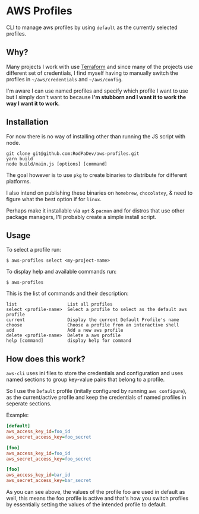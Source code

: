 # AWS Profiles

CLI to manage aws profiles by using `default` as the currently selected profiles.

## Why?

Many projects I work with use [Terraform](https://www.terraform.io/) and since many of the projects use different set of credentials, I find myself having to manually switch the profiles in `~/aws/credentials` and `~/aws/config`.

I'm aware I can use named profiles and specify which profile I want to use but I simply don't want to because **I'm stubborn and I want it to work the way I want it to work**.

## Installation

For now there is no way of installing other than running the JS script with node.

```
git clone git@github.com:RodPaDev/aws-profiles.git
yarn build
node build/main.js [options] [command]
```

The goal however is to use `pkg` to create binaries to distribute for different platforms.

I also intend on publishing these binaries on `homebrew`, `chocolatey`, & need to figure what the best option if for `linux`.

Perhaps make it installable via `apt` & `pacman` and for distros that use other package managers, I'll probably create a simple install script.

## Usage


To select a profile run:

```
$ aws-profiles select <my-project-name>
```

To display help and available commands run:

```
$ aws-profiles
```

This is the list of commands and their description:

```
list                   List all profiles
select <profile-name>  Select a profile to select as the default aws profile
current                Display the current Default Profile's name
choose                 Choose a profile from an interactive shell
add                    Add a new aws profile
delete <profile-name>  Delete a aws profile
help [command]         display help for command
```

## How does this work?

`aws-cli` uses ini files to store the credentials and configuration and uses named sections to group key-value pairs that belong to a profile.

So I use the `Default` profile (initally configured by running `aws configure`), as the current/active profile and keep the credentials of named profiles in seperate sections.

Example:

```ini
[default]
aws_access_key_id=foo_id
aws_secret_access_key=foo_secret

[foo]
aws_access_key_id=foo_id
aws_secret_access_key=foo_secret

[foo]
aws_access_key_id=bar_id
aws_secret_access_key=bar_secret
```

As you can see above, the values of the profile foo are used in default as well, this means the foo profile is active and that's how you switch profiles by essentially setting the values of the intended profile to default.
